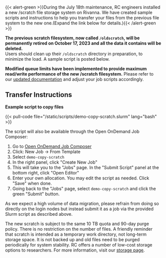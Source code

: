 {{< alert-green >}}During the July 18th maintenance, RC engineers installed a new /scratch file storage system on Rivanna. We have created sample scripts and instructions to help you transfer your files from the previous file system to the new one.(Expand the link below for details.){{< /alert-green >}}


**The previous scratch filesystem, now called `/oldscratch`, will be permanently retired on October 17, 2023 and all the data it contains will be deleted.**  
Users should clean up their `/oldscratch` directory in preparation, to minimize the load.  A sample script is posted below.

**Modified queue limits have been implemented to provide maximum read/write performance of the new /scratch filesystem.** Please refer to our [updated documentation](/userinfo/hpc/#job-queues) and adjust your job scripts accordingly.

## Transfer Instructions

**Example script to copy files**

{{< pull-code file="/static/scripts/demo-copy-scratch.slurm" lang="bash" >}}

The script will also be available through the Open OnDemand Job Composer:

1. Go to [Open OnDemand Job Composer](https://ood.hpc.virginia.edu/pun/sys/dashboard/apps/show/myjobs)
1. Click: New Job -> From Template
1. Select `demo-copy-scratch`
1. In the right panel, click "Create New Job"
1. This will take you to the "Jobs" page. In the "Submit Script" panel at the bottom right, click "Open Editor"
1. Enter your own allocation. You may edit the script as needed. Click "Save" when done.
1. Going back to the "Jobs" page, select `demo-copy-scratch` and click the green "Submit" button.

As we expect a high volume of data migration, please refrain from doing so directly on the login nodes but instead submit it as a job via the provided Slurm script as described above.

The new scratch is subject to the same 10 TB quota and 90-day purge policy. There is no restriction on the number of files. A friendly reminder that scratch is intended as a temporary work directory, not long-term storage space. It is not backed up and old files need to be purged periodically for system stability. RC offers a number of low-cost storage options to researchers. For more information, visit our [storage page](/userinfo/storage).


